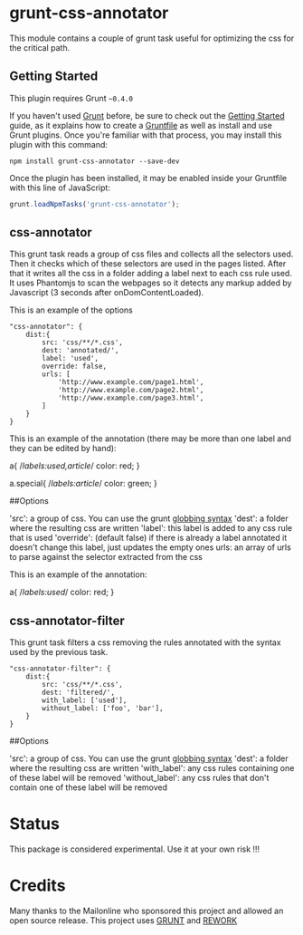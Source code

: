 grunt-css-annotator
===================

This module contains a couple of grunt task useful for optimizing the css for the critical path.


## Getting Started
This plugin requires Grunt `~0.4.0`

If you haven't used [Grunt](http://gruntjs.com/) before, be sure to check out the [Getting Started](http://gruntjs.com/getting-started) guide, as it explains how to create a [Gruntfile](http://gruntjs.com/sample-gruntfile) as well as install and use Grunt plugins. Once you're familiar with that process, you may install this plugin with this command:

```shell
npm install grunt-css-annotator --save-dev
```

Once the plugin has been installed, it may be enabled inside your Gruntfile with this line of JavaScript:

```js
grunt.loadNpmTasks('grunt-css-annotator');
```

css-annotator
-------------
This grunt task reads a group of css files and collects all the selectors used. Then it checks which of these selectors are used in the pages listed. After that it writes all the css in a folder adding a label next to each css rule used.
It uses Phantomjs to scan the webpages so it detects any markup added by Javascript (3 seconds after onDomContentLoaded).

This is an example of the options

    "css-annotator": {
        dist:{
            src: 'css/**/*.css',
            dest: 'annotated/',
            label: 'used',
            override: false,
            urls: [
                'http://www.example.com/page1.html',
                'http://www.example.com/page2.html',
                'http://www.example.com/page3.html',
            ]
        }
    }

This is an example of the annotation (there may be more than one label and they can be edited by hand):

a{
    /*labels:used,article*/
    color: red;
}

a.special{
    /*labels:article*/
    color: green;
}

##Options

'src': a group of css. You can use the grunt [globbing syntax](http://gruntjs.com/configuring-tasks#globbing-patterns)
'dest': a folder where the resulting css are written
'label': this label is added to any css rule that is used 
'override': (default false) if there is already a label annotated it doesn't change this label, just updates the empty ones
urls: an array of urls to parse against the selector extracted from the css

This is an example of the annotation:

a{
    /*labels:used*/
    color: red;
}


css-annotator-filter
--------------------
This grunt task filters a css removing the rules annotated with the syntax used by the previous task.

    "css-annotator-filter": {
        dist:{
            src: 'css/**/*.css',
            dest: 'filtered/',
            with_label: ['used'],
            without_label: ['foo', 'bar'],
        }
    }

##Options

'src': a group of css. You can use the grunt [globbing syntax](http://gruntjs.com/configuring-tasks#globbing-patterns)
'dest': a folder where the resulting css are written
'with_label': any css rules containing one of these label will be removed
'without_label': any css rules that don't contain one of these label will be removed

Status
======
This package is considered experimental. Use it at your own risk !!!

Credits
=======
Many thanks to the Mailonline who sponsored this project and allowed an open source release.
This project uses [GRUNT](http://gruntjs.com/) and [REWORK](https://github.com/reworkcss/rework)